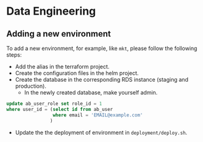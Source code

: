 # Data Engineering

## Adding a new environment

To add a new environment, for example, like `mkt`, please follow the following steps:

- Add the alias in the terraform project.
- Create the configuration files in the helm project.
- Create the database in the corresponding RDS instance (staging and production).
  - In the newly created database, make yourself admin.
```sql
update ab_user_role set role_id = 1
where user_id = (select id from ab_user
                 where email = 'EMAIL@example.com'
                )
```
- Update the the deployment of environment in `deployment/deploy.sh`.
